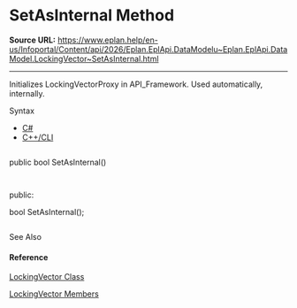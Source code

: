 # SetAsInternal Method

**Source URL:** https://www.eplan.help/en-us/Infoportal/Content/api/2026/Eplan.EplApi.DataModelu~Eplan.EplApi.DataModel.LockingVector~SetAsInternal.html

---

Initializes LockingVectorProxy in API\_Framework. Used automatically, internally.

Syntax

- [C#](#i-syntax-CS)
- [C++/CLI](#i-syntax-CPP2005)

```
```
public bool SetAsInternal()
```
```

```
```
public:
bool SetAsInternal();
```
```



See Also

#### Reference

[LockingVector Class](Eplan.EplApi.DataModelu~Eplan.EplApi.DataModel.LockingVector.html)
  
[LockingVector Members](Eplan.EplApi.DataModelu~Eplan.EplApi.DataModel.LockingVector_members.html)